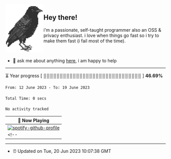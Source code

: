 <img align="left" src="assets/birb.png">

## Hey there!

i'm a passionate, self-taught programmer also an OSS & privacy enthusiast. i love when things go fast so i try to make them fast (i fail most of the time). 

</br>

- 💬 ask me about anything [here](https://github.com/aunsigned/aunsigned/issues), i am happy to help

---

⏳ Year progress [ ⣿⣿⣿⣿⣿⣿⣿⣿⣿⣿⣿⣿⣿⣿⣿⣿⣿⣿⣿⣿⣿⣿⣿⣿⣿⣿⣿⣿⣿⣿ ] **46.69%**

<!--START_SECTION:waka-->

```txt
From: 12 June 2023 - To: 19 June 2023

Total Time: 0 secs

No activity tracked
```

<!--END_SECTION:waka-->

| 🎵 Now Playing                                                                                                                 |
| ------------------------------------------------------------------------------------------------------------------------------ |
| [![spotify-github-profile](https://spotify-github-profile.vercel.app/api/view?uid=px8z5sqldmqsdd0khq0q8ecd7&cover_image=true&theme=natemoo-re&show_offline=false&background_color=121212&bar_color=53b14f&bar_color_cover=false)](https://spotify-github-profile.vercel.app/api/view?uid=px8z5sqldmqsdd0khq0q8ecd7&redirect=true) |
<!-- | <a href="https://status.nmoo.dev/now-playing?open"><img src="https://status.nmoo.dev/now-playing" width="540" height="64"></a> | -->

---

- ⏰ Updated on Tue, 20 Jun 2023 10:07:38 GMT
